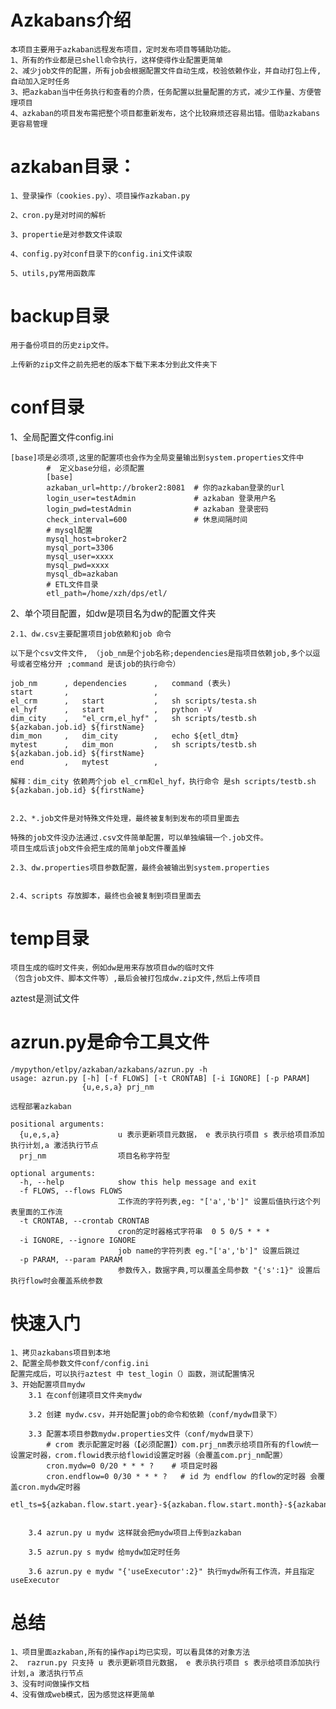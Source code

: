 
# Azkabans介绍

    本项目主要用于azkaban远程发布项目，定时发布项目等辅助功能。
    1、所有的作业都是已shell命令执行，这样使得作业配置更简单
    2、减少job文件的配置，所有job会根据配置文件自动生成，校验依赖作业，并自动打包上传,自动加入定时任务
    3、把azkaban当中任务执行和查看的介质，任务配置以批量配置的方式，减少工作量、方便管理项目
    4、azkaban的项目发布需把整个项目都重新发布，这个比较麻烦还容易出错。借助azkabans更容易管理
    
  


# **azkaban目录：**

    1、登录操作（cookies.py）、项目操作azkaban.py
    
    2、cron.py是对时间的解析
    
    3、propertie是对参数文件读取
    
    4、config.py对conf目录下的config.ini文件读取
    
    5、utils,py常用函数库


# **backup目录**

    用于备份项目的历史zip文件。
    
    上传新的zip文件之前先把老的版本下载下来本分到此文件夹下

# **conf目录**

1、全局配置文件config.ini

    [base]项是必须项,这里的配置项也会作为全局变量输出到system.properties文件中
            #  定义base分组，必须配置
            [base]
            azkaban_url=http://broker2:8081  # 你的azkaban登录的url
            login_user=testAdmin             # azkaban 登录用户名
            login_pwd=testAdmin              # azkaban 登录密码
            check_interval=600               # 休息间隔时间
            # mysql配置
            mysql_host=broker2
            mysql_port=3306
            mysql_user=xxxx
            mysql_pwd=xxxx
            mysql_db=azkaban
            # ETL文件目录
            etl_path=/home/xzh/dps/etl/
            
            
2、单个项目配置，如dw是项目名为dw的配置文件夹

	2.1、dw.csv主要配置项目job依赖和job 命令
	
	以下是个csv文件文件, （job_nm是个job名称;dependencies是指项目依赖job,多个以逗号或者空格分开 ;command 是该job的执行命令）

	job_nm      , dependencies      ,   command (表头)
    start       ,                   ,
    el_crm      ,   start           ,   sh scripts/testa.sh
    el_hyf      ,   start           ,   python -V
    dim_city    ,   "el_crm,el_hyf" ,   sh scripts/testb.sh ${azkaban.job.id} ${firstName}
    dim_mon     ,   dim_city        ,   echo ${etl_dtm}
    mytest      ,   dim_mon         ,   sh scripts/testb.sh ${azkaban.job.id} ${firstName}
    end         ,   mytest          ,
    
    解释：dim_city 依赖两个job el_crm和el_hyf，执行命令 是sh scripts/testb.sh ${azkaban.job.id} ${firstName}
    
    
	2.2、*.job文件是对特殊文件处理，最终被复制到发布的项目里面去
	
	特殊的job文件没办法通过.csv文件简单配置，可以单独编辑一个.job文件。
	项目生成后该job文件会把生成的简单job文件覆盖掉
	
	2.3、dw.properties项目参数配置，最终会被输出到system.properties
	
	
	2.4、scripts 存放脚本，最终也会被复制到项目里面去
	


# **temp目录**

    项目生成的临时文件夹，例如dw是用来存放项目dw的临时文件
    （包含job文件、脚本文件等）,最后会被打包成dw.zip文件,然后上传项目



aztest是测试文件


# azrun.py是命令工具文件


    /mypython/etlpy/azkaban/azkabans/azrun.py -h
    usage: azrun.py [-h] [-f FLOWS] [-t CRONTAB] [-i IGNORE] [-p PARAM]
                    {u,e,s,a} prj_nm
    
    远程部署azkaban
    
    positional arguments:
      {u,e,s,a}             u 表示更新项目元数据， e 表示执行项目 s 表示给项目添加执行计划,a 激活执行节点
      prj_nm                项目名称字符型
    
    optional arguments:
      -h, --help            show this help message and exit
      -f FLOWS, --flows FLOWS
                            工作流的字符列表,eg: "['a','b']" 设置后值执行这个列表里面的工作流
      -t CRONTAB, --crontab CRONTAB
                            cron的定时器格式字符串  0 5 0/5 * * *
      -i IGNORE, --ignore IGNORE
                            job name的字符列表 eg."['a','b']" 设置后跳过
      -p PARAM, --param PARAM
                            参数传入，数据字典,可以覆盖全局参数 "{'s':1}" 设置后执行flow时会覆盖系统参数
                           
# 快速入门
    1、拷贝azkabans项目到本地
    2、配置全局参数文件conf/config.ini
    配置完成后，可以执行aztest 中 test_login（）函数，测试配置情况
    3、开始配置项目mydw
        3.1 在conf创建项目文件夹mydw
        
        3.2 创建 mydw.csv，并开始配置job的命令和依赖（conf/mydw目录下）
        
        3.3 配置本项目参数mydw.properties文件（conf/mydw目录下）
            # crom 表示配置定时器（【必须配置】）com.prj_nm表示给项目所有的flow统一设置定时器，crom.flowid表示给flowid设置定时器（会覆盖com.prj_nm配置）
            cron.mydw=0 0/20 * * * ?    # 项目定时器 
            cron.endflow=0 0/30 * * * ?   # id 为 endflow 的flow的定时器 会覆盖cron.mydw定时器
            etl_ts=${azkaban.flow.start.year}-${azkaban.flow.start.month}-${azkaban.flow.start.day}
            
            
        3.4 azrun.py u mydw 这样就会把mydw项目上传到azkaban
        
        3.5 azrun.py s mydw 给mydw加定时任务
        
        3.6 azrun.py e mydw "{'useExecutor':2}" 执行mydw所有工作流，并且指定useExecutor


# 总结
    1、项目里面azkaban,所有的操作api均已实现，可以看具体的对象方法
    2、 razrun.py 只支持 u 表示更新项目元数据， e 表示执行项目 s 表示给项目添加执行计划,a 激活执行节点
    3、没有时间做操作文档
    4、没有做成web模式，因为感觉这样更简单
